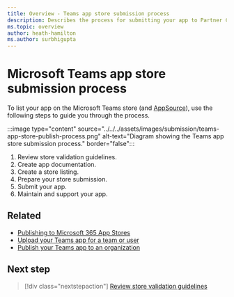 ```yaml
---
title: Overview - Teams app store submission process
description: Describes the process for submitting your app to Partner Center and getting ir published to the Microsoft Teams store (and AppSource)
ms.topic: overview
author: heath-hamilton
ms.author: surbhigupta
---
```

# Microsoft Teams app store submission process

To list your app on the Microsoft Teams store (and [AppSource](https://appsource.microsoft.com)), use the following steps to guide you through the process.

:::image type="content" source="../../../assets/images/submission/teams-app-store-publish-process.png" alt-text="Diagram showing the Teams app store submission process." border="false":::

1. Review store validation guidelines.
1. Create app documentation.
1. Create a store listing.
1. Prepare your store submission.
1. Submit your app.
1. Maintain and support your app.

## Related

* [Publishing to Microsoft 365 App Stores](https://docs.microsoft.com/office/dev/store/)
* [Upload your Teams app for a team or user](~/concepts/deploy-and-publish/apps-upload.md)
* [Publish your Teams app to an organization](/MicrosoftTeams/tenant-apps-catalog-teams?toc=/microsoftteams/platform/toc.json&bc=/MicrosoftTeams/breadcrumb/toc.json)

## Next step

> [!div class="nextstepaction"]
> [Review store validation guidelines](~/concepts/deploy-and-publish/appsource/prepare/frequently-failed-cases.md)
